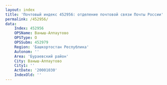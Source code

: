 ```yaml
---
layout: index
title: 'Почтовый индекс 452956: отделение почтовой связи Почты России'
permalink: /452956/
data:
    Index: 452956
    OPSName: Ваныш-Алпаутово
    OPSType: О
    OPSSubm: 452979
    Region: 'Башкортостан Республика'
    Autonom: ''
    Area: 'Бураевский район'
    City: Ваныш-Алпаутово
    City1: ''
    ActDate: '20001030'
    IndexOld: ''
---
```

